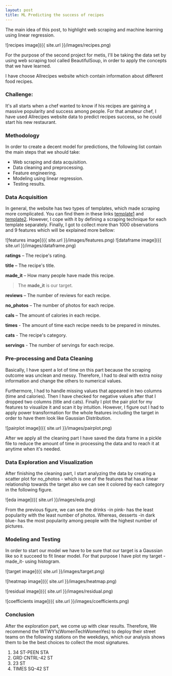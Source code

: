 ```yaml
---
layout: post
title: ML Predicting the success of recipes
---
```


The main idea of this post, to highlight web scraping and machine learning using linear regression.


![recipes image]({{ site.url }}/images/recipes.png)

For the purpose of the second project for metis, I'll be taking the data set by using web scraping tool called BeautifulSoup, in order to apply the concepts that we have learned.

I have choose Allrecipes website which contain information about different food recipes.


### Challenge:
It's all starts when a chef wanted to know if his recipes are gaining a massive popularity and success among people. For that amateur chef, I have used Allrecipes website data to predict recipes success, so he could start his new restaurant.


### Methodology
In order to create a decent model for predictions, the following list contain the main steps that we should take:

* Web scraping and data acquisition.
* Data cleaning and preprocessing.
* Feature engineering.
* Modeling using linear regression.
* Testing results.

### Data Acquisition
In general, the website has two types of templates, which made scraping more complicated. You can find them in these links [template1](https://www.allrecipes.com/recipe/13477/double-layer-pumpkin-cheesecake/) and [template2](https://www.allrecipes.com/recipe/8817/slow-cooker-chicken-cacciatore/). However, I cope with it by defining a scraping technique for each template separately. Finally, I got to collect more than 1000 observations and 9 features which will be explained more bellow:

![features image]({{ site.url }}/images/features.png)
![dataframe image]({{ site.url }}/images/dataframe.png)

**ratings** – The recipe's rating.

**title** – The recipe's title.

**made_it** – How many people have made this recipe.

> The **made_it** is our target.

**reviews** – The number of reviews for each recipe.

**no_photos** – The number of photos for each recipe.

**cals** – The amount of calories in each recipe.

**times** - The amount of time each recipe needs to be prepared in minutes.

**cats** - The recipe's category.

**servings** - The number of servings for each recipe.


### Pre-processing and Data Cleaning

Basically, I have spent a lot of time on this part because the scraping outcome was unclean and messy. Therefore, I had to deal with extra noisy information and change the others to numerical values. 

Furthermore, I had to handle missing values that appeared in two columns (time and calories). Then I have checked for negative values after that I dropped two columns (title and cats). Finally I plot the pair plot for my features to visualize it and scan it by intuition. However, I figure out I had to apply power transformation for the whole features including the target in order to have them look like Gaussian Distribution.

![pairplot image]({{ site.url }}/images/pairplot.png)
 
After we apply all the cleaning part I have saved the data frame in a pickle file to reduce the amount of time in processing the data and to reach it at anytime when it's needed.

### Data Exploration and Visualization

After finishing the cleaning part, I start analyzing the data by creating a scatter plot for no_photos - which is one of the features that has a linear relationship towards the target also we can see it colored by each category in the following figure.

![eda image]({{ site.url }}/images/eda.png)

From the previous figure, we can see the drinks -in pink- has the least popularity with the least number of photos. Whereas, desserts -in dark blue- has the most popularity among people with the highest number of pictures.  

### Modeling and Testing

In order to start our model we have to be sure that our target is a Gaussian like so it succeed to fit linear model. For that purpose I have plot my target -made_it- using histogram.

![target image]({{ site.url }}/images/target.png)



![heatmap image]({{ site.url }}/images/heatmap.png)

![residual image]({{ site.url }}/images/residual.png)

![coefficients image]({{ site.url }}/images/coefficients.png)


### Conclusion

After the exploration part, we come up with clear results. Therefore, We recommend the WTWY’s(WomenTechWomenYes) to deploy their street teams on the following stations on the weekdays, which our analysis shows them to be the best choices to collect the most signatures.

1. 34 ST-PEEN STA
2. GRD CNTRL-42 ST
3. 23 ST
4. TIMES SQ-42 ST



